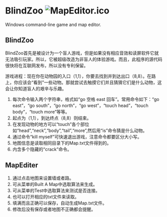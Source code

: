 # BlindZoo ![MapEditor.ico](https://raw.github.com/tobegit3hub/BlindZoo/master/MapEditer.ico)

Windows command-line game and map editor.

## BlindZoo

BlindZoo首先是被设计为一个盲人游戏，但是如果没有相应音效和读屏软件它就无法吸引玩家。所以，它被超级改造为非盲人的体验游戏。而且，此程序的源代码很快将在互联网发布，所以没有专利保留。

游戏进程：现在你在动物园的入口（1,1），你要去找到并到达出口（8,8）。在路上，你应该会“看到”一些动物。那就尝试去触摸它们并且猜猜它们是什么动物，这会让你知道盲人的艰辛与乐趣。

1. 每次命令输入两个字符串，格式如“go 空格 east 回车”。常用命令如下：“go east”，“go south”，“go north”，“go west”，“touch head”，“touch body”，“touch more”等等。
2. 起点为（1,1），到达终点（8,8）则结束。
3. 在发现动物的地方可以“touch”各个部位如“head”,“neck”,“body”,“tail”,“more”,然后用“is”命令猜是什么动物。
4. 通过命令“kill myself”可快速退出游戏，注意命令都要区分大小写。
5. 地图信息是读取相同目录下的Map.txt文件得到的。
6. 内含多个隐藏的“crack”命令。
    
## MapEditer

1. 通过点击地图来设置墙或者路。
2. 可从菜单的Built A Map中选取算法来生成。
3. 可从菜单的Test中选取算法来测试是否连接。
4. 也可以打开相应的txt文件来读取。
5. 填满而且正确可以保存，自动生成Map.txt文件。
6. 修改后没有保存或者地图不正确都会提醒。
